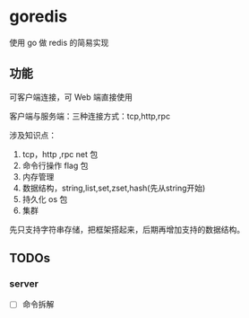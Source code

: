 # goredis 

使用 go 做 redis 的简易实现

## 功能

可客户端连接，可 Web 端直接使用

客户端与服务端：三种连接方式：tcp,http,rpc

涉及知识点：

1. tcp，http ,rpc net 包
2. 命令行操作 flag 包
3. 内存管理
4. 数据结构，string,list,set,zset,hash(先从string开始)
5. 持久化 os 包
6. 集群

先只支持字符串存储，把框架搭起来，后期再增加支持的数据结构。

## TODOs

### server

- [ ] 命令拆解